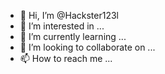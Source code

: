 - 👋 Hi, I’m @Hackster123l
- 👀 I’m interested in ...
- 🌱 I’m currently learning ...
- 💞️ I’m looking to collaborate on ...
- 📫 How to reach me ...

<!---
Hackster123l/Hackster123l is a ✨ special ✨ repository because its `README.md` (this file) appears on your GitHub profile.
You can click the Preview link to take a look at your changes.
--->
